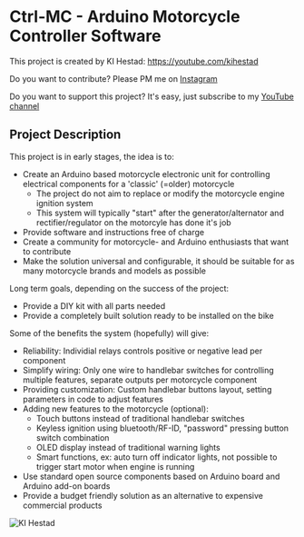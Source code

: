 # Ctrl-MC - Arduino Motorcycle Controller Software

This project is created by KI Hestad: https://youtube.com/kihestad

Do you want to contribute? Please PM me on [Instagram](https://www.instagram.com/k.i.hestad/)

Do you want to support this project? It's easy, just subscribe to my [YouTube channel](https://youtube.com/kihestad)

## Project Description

This project is in early stages, the idea is to:

* Create an Arduino based motorcycle electronic unit for controlling electrical components for a 'classic' (=older) motorcycle
  * The project do not aim to replace or modify the motorcycle engine ignition system
  * This system will typically "start" after the generator/alternator and rectifier/regulator on the motorcyle has done it's job
* Provide software and instructions free of charge
* Create a community for motorcycle- and Arduino enthusiasts that want to contribute
* Make the solution universal and configurable, it should be suitable for as many motorcycle brands and models as possible

Long term goals, depending on the success of the project:
* Provide a DIY kit with all parts needed
* Provide a completely built solution ready to be installed on the bike

Some of the benefits the system (hopefully) will give:

* Reliability: Individial relays controls positive or negative lead per component
* Simplify wiring: Only one wire to handlebar switches for controlling multiple features, separate outputs per motorcycle component
* Providing customization: Custom handlebar buttons layout, setting parameters in code to adjust features
* Adding new features to the motorcycle (optional): 
  * Touch buttons instead of traditional handlebar switches
  * Keyless ignition using bluetooth/RF-ID, "password" pressing button switch combination
  * OLED display instead of traditional warning lights
  * Smart functions, ex: auto turn off indicator lights, not possible to trigger start motor when engine is running
* Use standard open source components based on Arduino board and Arduino add-on boards
* Provide a budget friendly solution as an alternative to  expensive commercial products

![KI Hestad](https://yt3.ggpht.com/AfyL2EHtMX016A8ZaWLlamQa3Sf620mSN4ExcduQDDz8GaEvZFqzoQ110UnK4ACII9boa6SMsw=s88-c-k-c0x00ffffff-no-rj)

